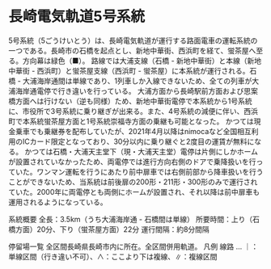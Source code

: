 # 長崎電気軌道5号系統

5号系統（5ごうけいとう）は、長崎電気軌道が運行する路面電車の運転系統の一つである。長崎市の石橋を起点とし、新地中華街、西浜町を経て、蛍茶屋へ至る。方向幕は緑色（■）。
路線では大浦支線（石橋 - 新地中華街）と本線（新地中華街 - 西浜町）と蛍茶屋支線（西浜町 - 蛍茶屋）に本系統が運行される。石橋 - 大浦海岸通間は単線であり、1列車しか入線できないため、全ての列車が大浦海岸通電停で行き違いを行っている。
大浦方面から長崎駅前方面および思案橋方面へは行けない（逆も同様）ため、新地中華街電停で本系統から1号系統に、市役所で3号系統に乗り継ぎが出来る。また、4号系統の減便に伴い、西浜町で本系統蛍茶屋方面と1号系統崇福寺方面の乗継も可能となった。
かつては現金乗車でも乗継券を配布していたが、2021年4月以降はnimocaなど全国相互利用のICカード限定となっており、30分以内に乗り継ぐと2度目の運賃が無料になる。
かつては石橋・大浦天主堂下（現・大浦天主堂）電停は片側にしかホームが設置されていなかったため、両電停では進行方向右側のドアで乗降扱いを行っていた。ワンマン運転を行うにあたり前中扉車では右側前部から降車扱いを行うことができないため、当系統は前後扉の200形・211形・300形のみで運行されていた。2000年に両電停とも両側にホームが設置され、それ以降は前中扉車も運用されるようになっている。

系統概要
全長：3.5km（うち大浦海岸通 - 石橋間は単線）
所要時間：上り（石橋方面）20分、下り（蛍茶屋方面）22分
運行間隔：約8分間隔

停留場一覧
全区間長崎県長崎市内に所在。全区間併用軌道。
凡例
線路 … ｜：単線区間（行き違い不可）、∧：ここより下は複線、∥：複線区間